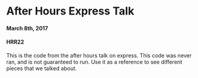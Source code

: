 # After Hours Express Talk 
#### March 8th, 2017
#### HRR22

This is the code from the after hours talk on express. This code was never ran, and is not guaranteed to run. Use it as a reference to see different pieces that we talked about. 
